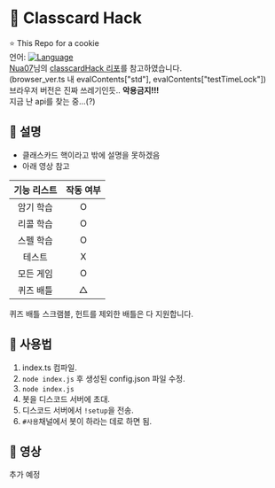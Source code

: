 # 📗 Classcard Hack
⭐ This Repo for a cookie<br>
언어: [![Language](https://img.shields.io/badge/Language-Node.js-brightgreen?logo=node.js&style=flat-square)](https://nodejs.org/ko)<br>
[Nua07](https://github.com/Nua07)님의 [classcardHack 리포](https://github.com/Nua07/classcardHack/)를 참고하였습니다. <br>
(browser_ver.ts 내 evalContents["std"], evalContents["testTimeLock"])<br>
브라우저 버전은 진짜 쓰레기인듯..
**악용금지!!!**<br>
지금 난 api를 찾는 중...(?)

## 📙 설명
* 클래스카드 핵이라고 밖에 설명을 못하겠음
* 아래 영상 참고

|기능 리스트|작동 여부|
|:----:|:----:|
|암기 학습|O|
|리콜 학습|O|
|스펠 학습|O|
|테스트|X|
|모든 게임|O|
|퀴즈 배틀|△|

퀴즈 배틀 스크램블, 헌트를 제외한 배틀은 다 지원합니다.

## 📄 사용법
1. index.ts 컴파일.
2. `node index.js` 후 생성된 config.json 파일 수정.
3. `node index.js`
4. 봇을 디스코드 서버에 초대.
5. 디스코드 서버에서 `!setup`을 전송.
6. `#사용`채널에서 봇이 하라는 데로 하면 됨.

## 🎥 영상
추가 예정
